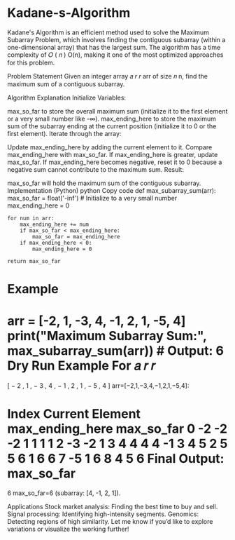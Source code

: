 # Kadane-s-Algorithm
Kadane's Algorithm is an efficient method used to solve the Maximum Subarray Problem, which involves finding the contiguous subarray (within a one-dimensional array) that has the largest sum. The algorithm has a time complexity of 
𝑂
(
𝑛
)
O(n), making it one of the most optimized approaches for this problem.

Problem Statement
Given an integer array 
𝑎
𝑟
𝑟
arr of size 
𝑛
n, find the maximum sum of a contiguous subarray.

Algorithm Explanation
Initialize Variables:

max_so_far to store the overall maximum sum (initialize it to the first element or a very small number like -∞).
max_ending_here to store the maximum sum of the subarray ending at the current position (initialize it to 0 or the first element).
Iterate through the array:

Update max_ending_here by adding the current element to it.
Compare max_ending_here with max_so_far. If max_ending_here is greater, update max_so_far.
If max_ending_here becomes negative, reset it to 0 because a negative sum cannot contribute to the maximum sum.
Result:

max_so_far will hold the maximum sum of the contiguous subarray.
Implementation (Python)
python
Copy code
def max_subarray_sum(arr):
    max_so_far = float('-inf')  # Initialize to a very small number
    max_ending_here = 0

    for num in arr:
        max_ending_here += num
        if max_so_far < max_ending_here:
            max_so_far = max_ending_here
        if max_ending_here < 0:
            max_ending_here = 0

    return max_so_far

# Example
arr = [-2, 1, -3, 4, -1, 2, 1, -5, 4]
print("Maximum Subarray Sum:", max_subarray_sum(arr))  # Output: 6
Dry Run Example
For 
𝑎
𝑟
𝑟
=
[
−
2
,
1
,
−
3
,
4
,
−
1
,
2
,
1
,
−
5
,
4
]
arr=[−2,1,−3,4,−1,2,1,−5,4]:

Index	Current Element	max_ending_here	max_so_far
0	-2	-2	-2
1	1	1	1
2	-3	-2	1
3	4	4	4
4	-1	3	4
5	2	5	5
6	1	6	6
7	-5	1	6
8	4	5	6
Final Output: 
max_so_far
=
6
max_so_far=6 (subarray: [4, -1, 2, 1]).

Applications
Stock market analysis: Finding the best time to buy and sell.
Signal processing: Identifying high-intensity segments.
Genomics: Detecting regions of high similarity.
Let me know if you’d like to explore variations or visualize the working further!
